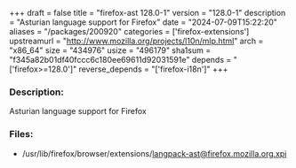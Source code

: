 +++
draft = false
title = "firefox-ast 128.0-1"
version = "128.0-1"
description = "Asturian language support for Firefox"
date = "2024-07-09T15:22:20"
aliases = "/packages/200920"
categories = ['firefox-extensions']
upstreamurl = "http://www.mozilla.org/projects/l10n/mlp.html"
arch = "x86_64"
size = "434976"
usize = "496179"
sha1sum = "f345a82b01df40fccc6c180ee69611d92031591e"
depends = "['firefox>=128.0']"
reverse_depends = "['firefox-i18n']"
+++
### Description: 
Asturian language support for Firefox

### Files: 
* /usr/lib/firefox/browser/extensions/langpack-ast@firefox.mozilla.org.xpi
